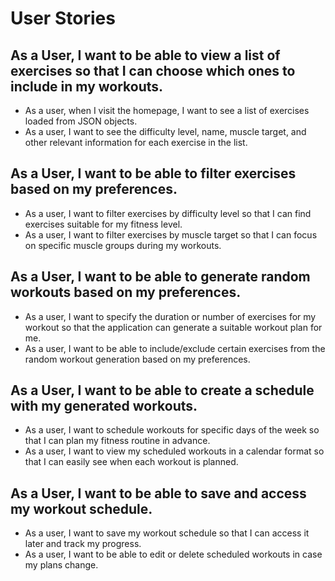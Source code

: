 # User Stories

## As a User, I want to be able to view a list of exercises so that I can choose which ones to include in my workouts.

- As a user, when I visit the homepage, I want to see a list of exercises loaded from JSON objects.
- As a user, I want to see the difficulty level, name, muscle target, and other relevant information for each exercise in the list.

## As a User, I want to be able to filter exercises based on my preferences.

- As a user, I want to filter exercises by difficulty level so that I can find exercises suitable for my fitness level.
- As a user, I want to filter exercises by muscle target so that I can focus on specific muscle groups during my workouts.

## As a User, I want to be able to generate random workouts based on my preferences.

- As a user, I want to specify the duration or number of exercises for my workout so that the application can generate a suitable workout plan for me.
- As a user, I want to be able to include/exclude certain exercises from the random workout generation based on my preferences.

## As a User, I want to be able to create a schedule with my generated workouts.

- As a user, I want to schedule workouts for specific days of the week so that I can plan my fitness routine in advance.
- As a user, I want to view my scheduled workouts in a calendar format so that I can easily see when each workout is planned.

## As a User, I want to be able to save and access my workout schedule.

- As a user, I want to save my workout schedule so that I can access it later and track my progress.
- As a user, I want to be able to edit or delete scheduled workouts in case my plans change.
